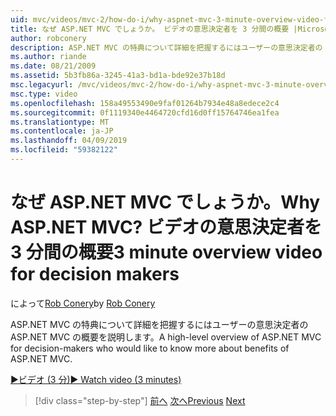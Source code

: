 ```yaml
---
uid: mvc/videos/mvc-2/how-do-i/why-aspnet-mvc-3-minute-overview-video-for-decision-makers
title: なぜ ASP.NET MVC でしょうか。 ビデオの意思決定者を 3 分間の概要 |Microsoft Docs
author: robconery
description: ASP.NET MVC の特典について詳細を把握するにはユーザーの意思決定者の ASP.NET MVC の概要を説明します。
ms.author: riande
ms.date: 08/21/2009
ms.assetid: 5b3fb86a-3245-41a3-bd1a-bde92e37b18d
msc.legacyurl: /mvc/videos/mvc-2/how-do-i/why-aspnet-mvc-3-minute-overview-video-for-decision-makers
msc.type: video
ms.openlocfilehash: 158a49553490e9faf01264b7934e48a8edece2c4
ms.sourcegitcommit: 0f1119340e4464720cfd16d0ff15764746ea1fea
ms.translationtype: MT
ms.contentlocale: ja-JP
ms.lasthandoff: 04/09/2019
ms.locfileid: "59382122"
---
```

# <a name="why-aspnet-mvc-3-minute-overview-video-for-decision-makers"></a><span data-ttu-id="362de-104">なぜ ASP.NET MVC でしょうか。</span><span class="sxs-lookup"><span data-stu-id="362de-104">Why ASP.NET MVC?</span></span> <span data-ttu-id="362de-105">ビデオの意思決定者を 3 分間の概要</span><span class="sxs-lookup"><span data-stu-id="362de-105">3 minute overview video for decision makers</span></span>

<span data-ttu-id="362de-106">によって[Rob Conery](https://github.com/robconery)</span><span class="sxs-lookup"><span data-stu-id="362de-106">by [Rob Conery](https://github.com/robconery)</span></span>

<span data-ttu-id="362de-107">ASP.NET MVC の特典について詳細を把握するにはユーザーの意思決定者の ASP.NET MVC の概要を説明します。</span><span class="sxs-lookup"><span data-stu-id="362de-107">A high-level overview of ASP.NET MVC for decision-makers who would like to know more about benefits of ASP.NET MVC.</span></span>

[<span data-ttu-id="362de-108">&#9654;ビデオ (3 分)</span><span class="sxs-lookup"><span data-stu-id="362de-108">&#9654; Watch video (3 minutes)</span></span>](https://channel9.msdn.com/Blogs/ASP-NET-Site-Videos/why-aspnet-mvc-3-minute-overview-video-for-decision-makers)

> [!div class="step-by-step"]
> <span data-ttu-id="362de-109">[前へ](what-is-aspnet-mvc-80-minute-technical-video-for-developers-building-nerddinner.md)
> [次へ](aspnet-mvc-how-10-minute-technical-video-for-developers.md)</span><span class="sxs-lookup"><span data-stu-id="362de-109">[Previous](what-is-aspnet-mvc-80-minute-technical-video-for-developers-building-nerddinner.md)
[Next](aspnet-mvc-how-10-minute-technical-video-for-developers.md)</span></span>
